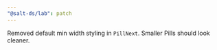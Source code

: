 ```yaml
---
"@salt-ds/lab": patch
---
```


Removed default min width styling in `PillNext`. Smaller Pills should look cleaner.
